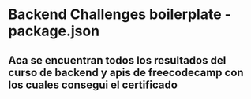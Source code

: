 # Backend Challenges boilerplate - package.json
## Aca se encuentran todos los resultados del curso de backend y apis de freecodecamp con los cuales consegui el certificado 
